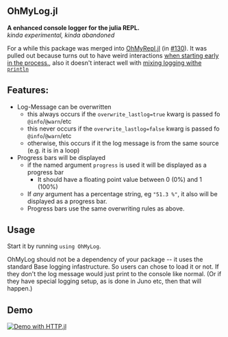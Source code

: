 OhMyLog.jl
---------
**A enhanced console logger for the julia REPL.**  
_kinda experimental, kinda abandoned_

For a while this package was
merged into  [OhMyRepl.jl](https://github.com/KristofferC/OhMyREPL.jl/)
(in [#130](https://github.com/KristofferC/OhMyREPL.jl/pull/130)).
It was pulled out because turns out to have weird interactions [when starting early in the process.](https://github.com/KristofferC/OhMyREPL.jl/pull/147),
also it doesn't interact well with [mixing logging withe `println`](https://github.com/KristofferC/OhMyREPL.jl/issues/141)


## Features:

 - Log-Message can be overwritten
   - this always occurs if the `overwrite_lastlog=true` kwarg is passed fo `@info`/`@warn`/etc
   - this never occurs if the `overwrite_lastlog=false` kwarg is passed fo `@info`/`@warn`/etc
   - otherwise, this occurs if it the log message is from the same source (e.g. it is in a loop)
 - Progress bars will be displayed
   - if the named argument `progress` is used it will be displayed as a progress bar
		- It should have a floating point value between 0 (0%) and 1 (100%) 
   - If *any* argument has a percentage string, eg `"51.3 %"`, it also will be displayed as a progress bar.
   - Progress bars use the same overwriting rules as above.
   
   
## Usage

Start it by running `using OhMyLog`.

OhMyLog should not be a dependency of your package -- it uses the standard Base logging infastructure.
So users can chose to load it or not.
If they don't the log message would just print to the console like normal.
(Or if they have special logging setup, as is done in Juno etc, then that will happen.)


## Demo

[![Demo with HTTP.jl](https://asciinema.org/a/00hoDMBZqtNxwHxKThDg5j9cC.png)](https://asciinema.org/a/00hoDMBZqtNxwHxKThDg5j9cC?t=9)
